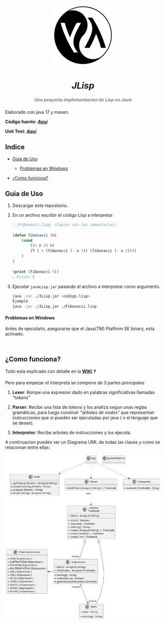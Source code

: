 <h1 align="center">
    <img src="./media/lispLogo.png" width="200px">
    <h1 align="center" style="font-style:italic;">JLisp</h1>
    <h5 align="center">
    <i style="color:grey;"> Una pequeña implementacion de Lisp en Java</i>
    </h5>

</h1>

Elaborado con java 17 y maven.

**Código fuente:**  [***Aquí***](https://github.com/DiegoLinares11/LISP-Project/tree/master/src/main/java/org/project)  

**Unit Test:** [***Aquí***](https://github.com/DiegoLinares11/LISP-Project/tree/master/src/test/java/org/project)  

## Indice

- [Guia de Uso](#guia-de-uso)
  
  - [Problemas en Windows](#problemas-en-windows)

- [¿Como funciona?](#como-funciona)

## Guia de Uso

1. Descargar este repositorio.

2. En un archivo escribir el código Lisp a interpretar
   
   ```lisp
   ;./Fibonacci.lisp, (Copiar sin los comentarios).
   
   (defun fibonacci (n)
       (cond
           ((< n 2) n)
           (T ( + (fibonacci (- n 1)) (fibonacci (- n 2))))
       )
   )
   
   (print (fibonacci 5))
   ; Prints 5
   ```

3. Ejecutar  `javaLisp.jar` pasando el archivo a interpretar como argumento.
   
   ```bash
   java -jar ./JLisp.jar <codigo.lisp>
   Ejemplo
   java -jar ./JLisp.jar ./Fibonacci.lisp
   ```

#### Problemas en Windows

Antes de ejecutarlo, asegurarse que el Java(TM) Platform SE binary, esta activado. 

<img title="" src="./media/jarr.gif" alt="" width="673" data-align="center">

## ¿Como funciona?

Todo esta explicado con detalle en la  [**WIKI**](https://github.com/DiegoLinares11/LISP-Project/wiki) :question:

Pero para empezar el interpreta se compone de 3 partes principales

1. **Lexer**: Rompe una expresion dado en palabras significativas llamadas *"tokens"*

2. **Parser**: Recibe una lista de *tokens* y los analiza segun unas reglas gramáticas, para luego construir *"árboles de nodos"* que representan instrucciones que si pueden ser ejecutadas por java ( o el lenguaje que se desee).

3. **Interpreter**: Recibe arboles de instrucciones y los ejecuta.

A continuacion puedes ver un Diagrama UML de todas las clases y como se relacionan entre ellas:

![](./classesUML.png)
